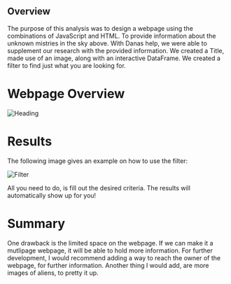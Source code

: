 ## Overview 
The purpose of this analysis was to design a webpage using the combinations of JavaScript and HTML. To provide information about the unknown mistries in the sky above. With Danas help, we were able to supplement our research with the provided information. We created a Title, made use of an image, along with an interactive DataFrame. We created a filter to find just what you are looking for.

# Webpage Overview
![Heading](https://user-images.githubusercontent.com/46943357/201147702-a283981e-6da4-4e8f-9980-823d703f634e.PNG)


# Results
The following image gives an example on how to use the filter:



![Filter](https://user-images.githubusercontent.com/46943357/201149686-29eaa485-8e36-4fcc-9c33-6db400571420.PNG)

All you need to do, is fill out the desired criteria. The results will automatically show up for you! 

# Summary
One drawback is the limited space on the webpage. If we can make it a mutlipage webpage, it will be able to hold more information. For further development, I would recommend adding a way to reach the owner of the webpage, for further information. Another thing I would add, are more images of aliens, to pretty it up. 
